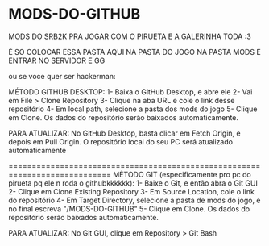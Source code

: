 # MODS-DO-GITHUB
 MODS DO SRB2K PRA JOGAR COM O PIRUETA E A GALERINHA TODA :3

É SO COLOCAR ESSA PASTA AQUI NA PASTA DO JOGO NA PASTA MODS E ENTRAR NO SERVIDOR E GG

ou se voce quer ser hackerman:

MÉTODO GITHUB DESKTOP:
1- Baixa o GitHub Desktop, e abre ele
2- Vai em File > Clone Repository
3- Clique na aba URL e cole o link desse repositório
4- Em local path, selecione a pasta dos mods do jogo
5- Clique em Clone. Os dados do repositório serão baixados automaticamente.

PARA ATUALIZAR:
No GitHub Desktop, basta clicar em Fetch Origin, e depois em Pull Origin. O repositório local do seu PC será atualizado automaticamente

============================================================================
MÉTODO GIT (especificamente pro pc do pirueta pq ele n roda o githubkkkkkk):
1- Baixe o Git, e então abra o Git GUI
2- Clique em Clone Existing Repository
3- Em Source Location, cole o link do repositório
4- Em Target Directory, selecione a pasta de mods do jogo, e no final escreva "/MODS-DO-GITHUB"
5- Clique em Clone. Os dados do repositório serão baixados automaticamente.

PARA ATUALIZAR:
No Git GUI, clique em Repository > Git Bash